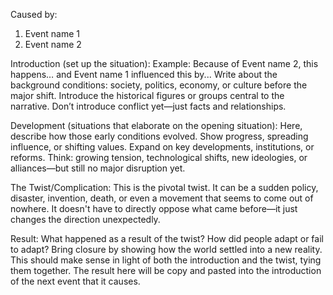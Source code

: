 Caused by: 
1. Event name 1
2. Event name 2 

Introduction (set up the situation): 
Example: Because of Event name 2, this happens… and Event name 1 influenced this by...
Write about the background conditions: society, politics, economy, or culture before the major shift. Introduce the historical figures or groups central to the narrative. Don’t introduce conflict yet—just facts and relationships.

Development (situations that elaborate on the opening situation): 
Here, describe how those early conditions evolved. Show progress, spreading influence, or shifting values. Expand on key developments, institutions, or reforms. Think: growing tension, technological shifts, new ideologies, or alliances—but still no major disruption yet.

The Twist/Complication: 
This is the pivotal twist. It can be a sudden policy, disaster, invention, death, or even a movement that seems to come out of nowhere. It doesn't have to directly oppose what came before—it just changes the direction unexpectedly.

Result: 
What happened as a result of the twist? How did people adapt or fail to adapt? Bring closure by showing how the world settled into a new reality. This should make sense in light of both the introduction and the twist, tying them together.
The result here will be copy and pasted into the introduction of the next event that it causes. 
